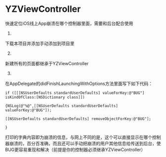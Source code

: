 # YZViewController
快速定位iOS线上App崩溃在哪个控制器里面，需要和后台配合使用

1.
下载本项目并添加手动添加到项目里

2.
新建所有的页面都继承于YZViewController

3.
在AppDelegate的didFinishLaunchingWithOptions方法里面写下如下代码：



`if ([[[NSUserDefaults standardUserDefaults] valueForKey:@"BUG"] isKindOfClass:[NSDictionary class]])`

`{NSLog(@"%@",[[NSUserDefaults standardUserDefaults] valueForKey:@"BUG"]);`

`[[NSUserDefaults standardUserDefaults] removeObjectForKey:@"BUG"];`

   `}`



打印的字典内容即为崩溃的信息，与网上不同的是，这个可以直接显示在哪个控制器崩溃的，百分百准确，而且还可以手动把崩溃的用户其他信息给传送到后台，使BUG更容易重现和解决（前提是你的控制器必须继承YZViewController）

